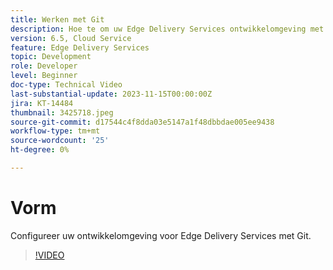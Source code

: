```yaml
---
title: Werken met Git
description: Hoe te om uw Edge Delivery Services ontwikkelomgeving met Git te vormen.
version: 6.5, Cloud Service
feature: Edge Delivery Services
topic: Development
role: Developer
level: Beginner
doc-type: Technical Video
last-substantial-update: 2023-11-15T00:00:00Z
jira: KT-14484
thumbnail: 3425718.jpeg
source-git-commit: d17544c4f8dda03e5147a1f48dbbdae005ee9438
workflow-type: tm+mt
source-wordcount: '25'
ht-degree: 0%

---
```



# Vorm

Configureer uw ontwikkelomgeving voor Edge Delivery Services met Git.

>[!VIDEO](https://video.tv.adobe.com/v/3425718/?learn=on)
